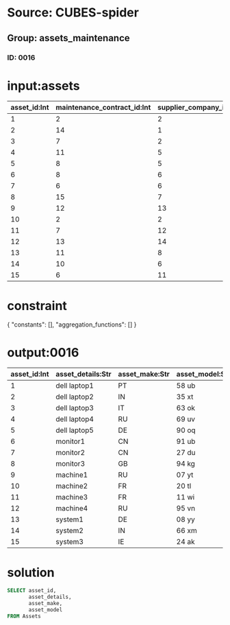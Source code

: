 # Source: CUBES-spider
## Group: assets_maintenance
### ID: 0016

# input:assets

| asset_id:Int | maintenance_contract_id:Int | supplier_company_id:Int | asset_details:Str | asset_make:Str | asset_model:Str | asset_acquired_date:Str | asset_disposed_date:Str | other_asset_details:Str |
|---|---|---|---|---|---|---|---|---|
| 1 | 2 | 2 | dell laptop1 | PT | 58 ub | 2017-12-25 00:31:27 | 2018-03-14 10:50:00 | nan |
| 2 | 14 | 1 | dell laptop2 | IN | 35 xt | 2018-01-27 00:59:46 | 2018-03-20 04:24:09 | nan |
| 3 | 7 | 2 | dell laptop3 | IT | 63 ok | 2017-09-07 08:13:15 | 2018-03-08 20:50:40 | Bad condition |
| 4 | 11 | 5 | dell laptop4 | RU | 69 uv | 2017-06-12 17:37:19 | 2018-03-16 05:46:55 | nan |
| 5 | 8 | 5 | dell laptop5 | DE | 90 oq | 2017-07-21 16:03:19 | 2018-02-27 18:59:07 | nan |
| 6 | 8 | 6 | monitor1 | CN | 91 ub | 2017-04-22 12:33:39 | 2018-03-10 11:11:43 | nan |
| 7 | 6 | 6 | monitor2 | CN | 27 du | 2017-07-18 01:22:58 | 2018-03-20 22:45:00 | nan |
| 8 | 15 | 7 | monitor3 | GB | 94 kg | 2017-10-24 04:29:17 | 2018-02-28 18:14:13 | Bad condition |
| 9 | 12 | 13 | machine1 | RU | 07 yt | 2017-04-16 12:19:25 | 2018-03-08 18:42:41 | nan |
| 10 | 2 | 2 | machine2 | FR | 20 tl | 2017-09-19 16:15:45 | 2018-03-06 20:36:14 | nan |
| 11 | 7 | 12 | machine3 | FR | 11 wi | 2017-11-25 05:04:20 | 2018-03-17 00:51:14 | nan |
| 12 | 13 | 14 | machine4 | RU | 95 vn | 2017-09-26 14:05:46 | 2018-02-27 23:12:03 | Bad condition |
| 13 | 11 | 8 | system1 | DE | 08 yy | 2017-12-20 14:05:17 | 2018-03-07 20:35:19 | Bad condition |
| 14 | 10 | 6 | system2 | IN | 66 xm | 2017-10-19 02:54:52 | 2018-03-22 23:48:15 | nan |
| 15 | 6 | 11 | system3 | IE | 24 ak | 2017-12-18 19:21:11 | 2018-02-27 02:37:16 | nan |

# constraint

{
  "constants": [],
  "aggregation_functions": []
}

# output:0016

| asset_id:Int | asset_details:Str | asset_make:Str | asset_model:Str |
|---|---|---|---|
| 1 | dell laptop1 | PT | 58 ub |
| 2 | dell laptop2 | IN | 35 xt |
| 3 | dell laptop3 | IT | 63 ok |
| 4 | dell laptop4 | RU | 69 uv |
| 5 | dell laptop5 | DE | 90 oq |
| 6 | monitor1 | CN | 91 ub |
| 7 | monitor2 | CN | 27 du |
| 8 | monitor3 | GB | 94 kg |
| 9 | machine1 | RU | 07 yt |
| 10 | machine2 | FR | 20 tl |
| 11 | machine3 | FR | 11 wi |
| 12 | machine4 | RU | 95 vn |
| 13 | system1 | DE | 08 yy |
| 14 | system2 | IN | 66 xm |
| 15 | system3 | IE | 24 ak |

# solution

```sql
SELECT asset_id,
       asset_details,
       asset_make,
       asset_model
FROM Assets
```
